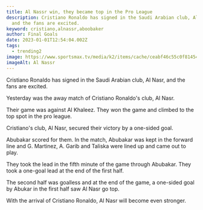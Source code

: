 ```yaml
---
title: Al Nassr win, they became top in the Pro League
description: Cristiano Ronaldo has signed in the Saudi Arabian club, Al Nassr,
  and the fans are excited.
keyword: cristiano,alnassr,aboobaker
author: Final Goals
date: 2023-01-01T12:54:04.002Z
tags:
  - trending2
image: https://www.sportsmax.tv/media/k2/items/cache/ceabf46c55c0f81454e09d6693f3f05f_XL.jpg
imageAlt: Al Nassr
---
```

Cristiano Ronaldo has signed in the Saudi Arabian club, Al Nasr, and the fans are excited.

Yesterday was the away match of Cristiano Ronaldo's club, Al Nasr.

Their game was against Al Khaleez.
They won the game and climbed to the top spot in the pro league.

Cristiano's club, Al Nasr, secured their victory by a one-sided goal.

Abubakar scored for them. In the match, Abubakar was kept in the forward line and G. Martinez, A. Garib and Taliska were lined up and came out to play.

They took the lead in the fifth minute of the game through Abubakar. They took a one-goal lead at the end of the first half.

The second half was goalless and at the end of the game, a one-sided goal by Abukar in the first half saw Al Nasr go top.

With the arrival of Cristiano Ronaldo, Al Nasr will become even stronger.